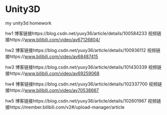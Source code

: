 ﻿# Unity3D
my unity3d homework

hw1
博客链接https://blog.csdn.net/yuxy36/article/details/100584233
视频链接https://www.bilibili.com/video/av67126804/

hw2
博客链接https://blog.csdn.net/yuxy36/article/details/100936112
视频链接https://www.bilibili.com/video/av68487415

hw3
博客链接https://blog.csdn.net/yuxy36/article/details/101430339
视频链接https://www.bilibili.com/video/av69259068

hw4
博客链接https://blog.csdn.net/yuxy36/article/details/102337700
视频链接https://www.bilibili.com/video/av70538667

hw5
博客链接https://blog.csdn.net/yuxy36/article/details/102601967
视频链接https://member.bilibili.com/v2#/upload-manager/article